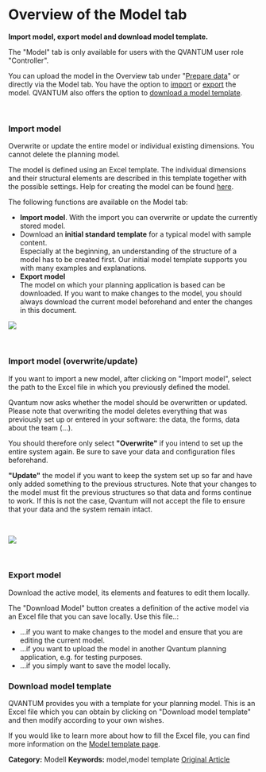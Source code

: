 # Overview of the Model tab

**Import model, export model and download model template.**


The "Model" tab is only available for users with the QVANTUM user role "Controller".



You can upload the model in the Overview tab under "[Prepare data](https://lp.qvantum-plan.de/en/wissensdatenbank/tab-data)" or directly via the Model tab. You have the option to [import](#import) or [export](#export) the model. QVANTUM also offers the option to [download a model template](#download). 


 



### Import model


Overwrite or update the entire model or individual existing dimensions. You cannot delete the planning model.


The model is defined using an Excel template. The individual dimensions and their structural elements are described in this template together with the possible settings. Help for creating the model can be found [here](https://lp.qvantum-plan.de/en/wissensdatenbank/model-template).


The following functions are available on the Model tab:


* **Import model**. With the import you can overwrite or update the currently stored model.
* Download an **initial standard template** for a typical model with sample content.  
Especially at the beginning, an understanding of the structure of a model has to be created first. Our initial model template supports you with many examples and explanations.
* **Export model**  
The model on which your planning application is based can be downloaded. If you want to make changes to the model, you should always download the current model beforehand and enter the changes in this document.


![](https://lp.qvantum-plan.de/hubfs/image-png-Apr-14-2023-09-23-20-2306-AM.png)


 


### **Import model (overwrite/update)**


If you want to import a new model, after clicking on "Import model", select the path to the Excel file in which you previously defined the model.


Qvantum now asks whether the model should be overwritten or updated. Please note that overwriting the model deletes everything that was previously set up or entered in your software: the data, the forms, data about the team (...).


You should therefore only select **"Overwrite"** if you intend to set up the entire system again. Be sure to save your data and configuration files beforehand.


**"Update"** the model if you want to keep the system set up so far and have only added something to the previous structures. Note that your changes to the model must fit the previous structures so that data and forms continue to work. If this is not the case, Qvantum will not accept the file to ensure that your data and the system remain intact.


 


![](https://lp.qvantum-plan.de/hubfs/image-png-Apr-14-2023-09-33-08-5482-AM.png)


 



### Export model


Download the active model, its elements and features to edit them locally.


The "Download Model" button creates a definition of the active model via an Excel file that you can save locally. Use this file..:


* ...if you want to make changes to the model and ensure that you are editing the current model.
* ...if you want to upload the model in another Qvantum planning application, e.g. for testing purposes.
* ...if you simply want to save the model locally.



### Download model template


QVANTUM provides you with a template for your planning model. This is an Excel file which you can obtain by clicking on "Download model template" and then modify according to your own wishes.


If you would like to learn more about how to fill the Excel file, you can find more information on the [Model template page](https://lp.qvantum-plan.de/en/wissensdatenbank/model-template).



**Category:** Modell
**Keywords:** model,model template
[Original Article](https://lp.qvantum-plan.de/en/wissensdatenbank/tab-model)
